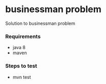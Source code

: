# businessman problem

Solution to businessman problem

### Requirements
 - java 8
 - maven

### Steps to test
 - mvn test
